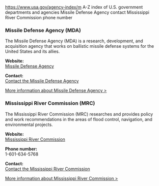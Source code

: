 

https://www.usa.gov/agency-index/m
A-Z index of U.S. government departments and agencies
Missile Defense Agency contact
Mississippi River Commission phone number

### Missile Defense Agency (MDA)
The Missile Defense Agency (MDA) is a research, development, and acquisition agency that works on ballistic missile defense systems for the United States and its allies.

**Website:**  
[Missile Defense Agency](https://www.mda.mil/)

**Contact:**  
[Contact the Missile Defense Agency](https://www.mda.mil/contactus/contact.html)

[More information about Missile Defense Agency >](https://www.usa.gov/agencies/missile-defense-agency)

### Mississippi River Commission (MRC)
The Mississippi River Commission (MRC) researches and provides policy and work recommendations in the areas of flood control, navigation, and environmental projects.

**Website:**  
[Mississippi River Commission](https://www.mvd.usace.army.mil/About/Mississippi-River-Commission-MRC/)

**Phone number:**  
1-601-634-5768

**Contact:**  
[Contact the Mississippi River Commission](https://www.mvd.usace.army.mil/Contact.aspx)

[More information about Mississippi River Commission >](https://www.usa.gov/agencies/mississippi-river-commission)
